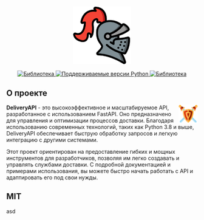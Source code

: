 <p align="center">
    <img src='assets/helmet.png' alt='Логотип' width='30%'>
</p>
<p align="center">
    <a href="https://github.com/tiangolo/fastapi/" target="_blank">
        <img src="https://img.shields.io/badge/FastAPI-tiangolo-2334D058" alt="Библиотека">
    </a>
    <a href="https://github.com/reques6e/DeliveryAPI" target="_blank">
        <img src="https://img.shields.io/badge/python-3.8|3.9|3.10|3.11-2334D058" alt="Поддерживаемые версии Python">
    </a>
    <a href="https://github.com/reques6e/DeliveryAPI/blob/main/LICENSE" target="_blank">
        <img src="https://img.shields.io/badge/LICENSE-MIT-2334D058" alt="Библиотека">
    </a>
</p>

## О проекте

<p align="center">
    <img src='assets/shield.png' alt='Shield' align="right" width="10%">
    <div align="left">
        <p>
            <b>DeliveryAPI</b> - это высокоэффективное и масштабируемое API, разработанное с использованием FastAPI. 
            Оно предназначено для управления и оптимизации процессов доставки. Благодаря использованию современных 
            технологий, таких как Python 3.8 и выше, DeliveryAPI обеспечивает быструю обработку запросов и легкую 
            интеграцию с другими системами.
        </p>
        <p>
            Этот проект ориентирован на предоставление гибких и мощных инструментов для разработчиков, 
            позволяя им легко создавать и управлять службами доставки. С подробной документацией и примерами 
            использования, вы можете быстро начать работать с API и адаптировать его под свои нужды.
        </p>
    </div>
</p>

## MIT 

asd
